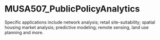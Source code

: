 # MUSA507_PublicPolicyAnalytics
Specific applications include network analysis; retail site-suitability; spatial housing market analysis; predictive modeling; remote sensing, land use planning and more.

